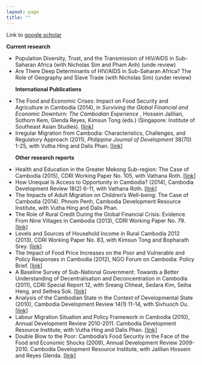 ```yaml
--- 
layout: page
title: ""
---
```


Link to <a href="https://scholar.google.com/citations?user=i74iQN8AAAAJ"> google scholar </a>


<p><b>Current research</b></p>

<ul>

<li> Population Diversity, Trust, and the Transmission of HIV/AIDS in Sub-Saharan Africa (with Nicholas Sim and Pham Anh) (unde review)

<li> Are There Deep Determinants of HIV/AIDS in Sub-Saharan Africa? The Role of Geography and Slave Trade (with Nicholas Sim) (under review)

<p><b>International Publications</b></p>
  
<li>The Food and Economic Crises: Impact on Food Security and Agriculture in Cambodia (2014), in <i> Surviving the Global Financial and Economic Downturn: The Cambodian Experience </i>, Hossein Jalilian, Sothorn Kem, Glenda Reyes, Kimsun Tong (eds.) (Singapore: Institute of Southeast Asian Studies).  <a href= "https://bookshop.iseas.edu.sg/publication/1967"> [link] </a>

<li> Irregular Migration from Cambodia: Characteristics, Challenges, and Regulatory Approach (2011), <i> Philippine Journal of Development </i> 38(70) 1-25, with Vutha Hing and Dalis Phan. <a href= "https://dirp4.pids.gov.ph/webportal/CDN/PUBLICATIONS/pidspjd11-cambodia.pdf"> [link] </a>


<p><b>Other research reports</b></p>

<li> Health and Education in the Greater Mekong Sub-region: The Case of Cambodia (2015), CDRI Working Paper No. 105, with Vathana Roth. <a href= "https://cdri.org.kh/wp-content/uploads/gmsdan9b.pdf"> [link] </a>  
  
<li> How Unequal Is Access to Opportunity in Cambodia? (2014), Cambodia Development Review 18(2) 6-11, with Vathana Roth. <a href= "https://cdri.org.kh/wp-content/uploads/cdr14-2e.pdf"> [link] </a>
  
<li> The Impacts of Adult Migration on Children’s Well-being: The Case of Cambodia (2014). Phnom Penh, Cambodia Development Resource Institute, with Vutha Hing and Dalis Phan.
  
<li> The Role of Rural Credit During the Global Financial Crisis: Evidence From Nine Villages in Cambodia (2013), CDRI Working Paper No. 79. <a href= "https://cdri.org.kh/wp-content/uploads/wp79e.pdf"> [link]  </a>   
 
<li> Levels and Sources of Household Income in Rural Cambodia 2012 (2013), CDRI Working Paper No. 83, with Kimsun Tong and Bopharath Srey.  <a href= "https://cdri.org.kh/wp-content/uploads/wp83e.pdf"> [link] </a>    
  
<li> The Impact of Food Price Increases on the Poor and Vulnerable and Policy Responses in Cambodia (2012), NGO Forum on Cambodia: Policy Brief.   <a href= "http://ngoforum.org.kh/files/ecop_brief_rising_food_price_en_2012_12_06_kh.pdf"> [link] </a> 
     
<li> A Baseline Survey of Sub-National Government: Towards a Better Understanding of Decentralisation and Deconcentration in Cambodia (2011), CDRI Special Report 12, with Sreang Chheat, Sedara Kim, Seiha Heng, and Sethea Sok. <a href= "https://cdri.org.kh/wp-content/uploads/sr12e.pdf"> [link] </a>  
  
 <li> Analysis of the Cambodian State in the Context of Developmental State (2010), Cambodia Development Review 14(1) 11-14, with Sivhuoch Ou. <a href= "https://cdri.org.kh/wp-content/uploads/cdr10-1e-1.pdf"> [link] </a> 
   
<li> Labour Migration Situation and Policy Framework in Cambodia (2010), Annual Development Review 2010-2011. Cambodia Development Resource Institute, with Vutha Hing and Dalis Phan. <a href= "https://cdri.org.kh/publication-page-old/pub/adr/adr06e1011.pdf"> [link] </a> 
   
 <li> Double Blow to the Poor: Cambodia’s Food Security in the Face of the Food and Economic Shocks (2009), Annual Development Review 2009-2010. Cambodia Development Resource Institute, with Jalilian Hossein and Reyes Glenda. <a href= "https://cdri.org.kh/wp-content/uploads/adr05e0910.pdf"> [link] </a> 
   

   
   
   
 

    


 
